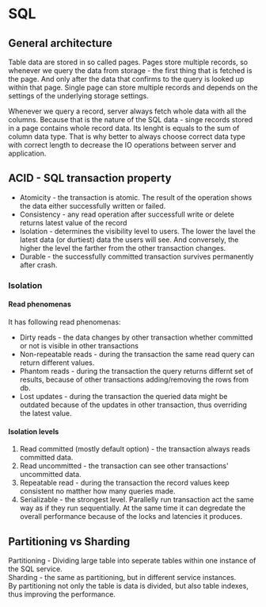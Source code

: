 # SQL
## General architecture
Table data are stored in so called pages. Pages store multiple records, so whenever we query the data from storage - the first thing that is fetched is the page. And only after the data that confirms to the query is looked up within that page. Single page can store multiple records and depends on the settings of the underlying storage settings.

Whenever we query a record, server always fetch whole data with all the columns. Because that is the nature of the SQL data - singe records stored in a page contains whole record data. Its lenght is equals to the sum of column data type. That is why better to always choose correct data type with correct length to decrease the IO operations between server and application.

## ACID - SQL transaction property
* Atomicity - the transaction is atomic. The result of the operation shows the data either successfully written or failed.
* Consistency - any read operation after successfull write or delete returns latest value of the record
* Isolation - determines the visibility level to users. The lower the lavel the latest data (or durtiest) data the users will see. And conversely, the higher the level the farther from the other transaction changes.
* Durable - the successfully committed transaction survives permanently after crash.

### Isolation
#### Read phenomenas
It has following read phenomenas:
* Dirty reads - the data changes by other transaction whether committed or not is visible in other transactions
* Non-repeatable reads - during the transaction the same read query can return different values.
* Phantom reads - during the transaction the query returns differnt set of results, because of other transactions adding/removing the rows from db.
* Lost updates - during the transaction the queried data might be outdated because of the updates in other transaction, thus overriding the latest value.

#### Isolation levels
1. Read committed (mostly default option) - the transaction always reads committed data.
2. Read uncommitted - the transaction can see other transactions' uncommitted data.
3. Repeatable read - during the transaction the record values keep consistent no matther how many queries made.
4. Serializable - the strongest level. Parallelly run transaction act the same way as if they run sequentially. At the same time it can degredate the overall performance because of the locks and latencies it produces.

## Partitioning vs Sharding
Partitioning - Dividing large table into seperate tables within one instance of the SQL service.<br>
Sharding - the same as partitioning, but in different service instances.<br>
By partitioning not only the table is data is divided, but also table indexes, thus improving the performance.<br>

